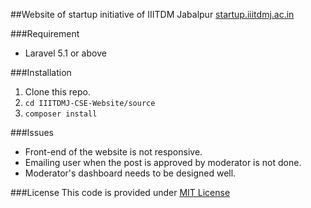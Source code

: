 ##Website of startup initiative of IIITDM Jabalpur <a href="http://startup.iiitdmj.ac.in">startup.iiitdmj.ac.in</a>


###Requirement
* Laravel 5.1 or above


###Installation
1. Clone this repo.
2. `cd IIITDMJ-CSE-Website/source`
3. `composer install`

###Issues
* Front-end of the website is not responsive.
* Emailing user when the post is approved by moderator is not done.
* Moderator's dashboard needs to be designed well.


###License
This code is provided under <a href="http://choosealicense.com/licenses/mit/">MIT License</a>

